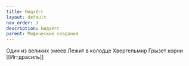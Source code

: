 ```yaml
---
title: Нидхёгг
layout: default
nav_order: 3
description: Нидхёгг
parent: Мифические создания
---
```


Один из великих змеев
Лежит в колодце Хвергельмир
Грызет корни [[Иггдрасиль]]
